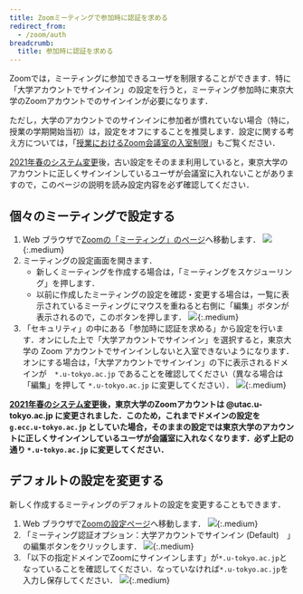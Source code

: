 ```yaml
---
title: Zoomミーティングで参加時に認証を求める
redirect_from:
  - /zoom/auth
breadcrumb:
  title: 参加時に認証を求める
---
```


Zoomでは，ミーティングに参加できるユーザを制限することができます．特に「大学アカウントでサインイン」の設定を行うと，ミーティング参加時に東京大学のZoomアカウントでのサインインが必要になります．

ただし，大学のアカウントでのサインインに参加者が慣れていない場合（特に，授業の学期開始当初）は，設定をオフにすることを推奨します．設定に関する考え方については，「[授業におけるZoom会議室の入室制限](/faculty_members/zoom_access_control)」もご覧ください．

<div class="box--important">
<a href="/change2021s/">2021年春のシステム変更</a>後，古い設定をそのまま利用していると，東京大学のアカウントに正しくサインインしているユーザが会議室に入れないことがありますので，このページの説明を読み設定内容を必ず確認してください．
</div>

## 個々のミーティングで設定する

1. Web ブラウザで[Zoomの「ミーティング」のページ](https://u-tokyo-ac-jp.zoom.us/meeting#/upcoming)へ移動します．
![](meeting_1.png){:.medium}
2. ミーティングの設定画面を開きます．
    - 新しくミーティングを作成する場合は，「ミーティングをスケジューリング」を押します．
    - 以前に作成したミーティングの設定を確認・変更する場合は，一覧に表示されているミーティングにマウスを重ねると右側に「編集」ボタンが表示されるので，このボタンを押します．
    ![](meeting_2.png){:.medium}
3. 「セキュリティ」の中にある「参加時に認証を求める」から設定を行います．オンにした上で「大学アカウントでサインイン」を選択すると，東京大学の Zoom アカウントでサインインしないと入室できないようになります．オンにする場合は，「大学アカウントでサインイン」の下に表示されるドメインが　`*.u-tokyo.ac.jp` であることを確認してください（異なる場合は「編集」を押して `*.u-tokyo.ac.jp` に変更してください）．
![](meeting_3.png){:.medium}

<strong class="box--alert">
<a href="/change2021s/">2021年春のシステム変更</a>後，東京大学のZoomアカウントは @utac.u-tokyo.ac.jp に変更されました．このため，これまでドメインの設定を <code>g.ecc.u-tokyo.ac.jp</code> としていた場合，そのままの設定では東京大学のアカウントに正しくサインインしているユーザが会議室に入れなくなります．必ず上記の通り <code>*.u-tokyo.ac.jp</code> に変更してください．
</strong>

## デフォルトの設定を変更する

新しく作成するミーティングのデフォルトの設定を変更することもできます．

1. Web ブラウザで[Zoomの設定ページ](https://u-tokyo-ac-jp.zoom.us/profile/setting)へ移動します．
![](setting_1.png){:.medium}
2. 「ミーティング認証オプション：大学アカウントでサインイン (Default)　」の編集ボタンをクリックします．
![](setting_2.png){:.medium}
3. 「以下の指定ドメインでZoomにサインインします」が`*.u-tokyo.ac.jp`となっていることを確認してください．なっていなければ`*.u-tokyo.ac.jp`を入力し保存してください．
![](setting_3.png){:.medium}
